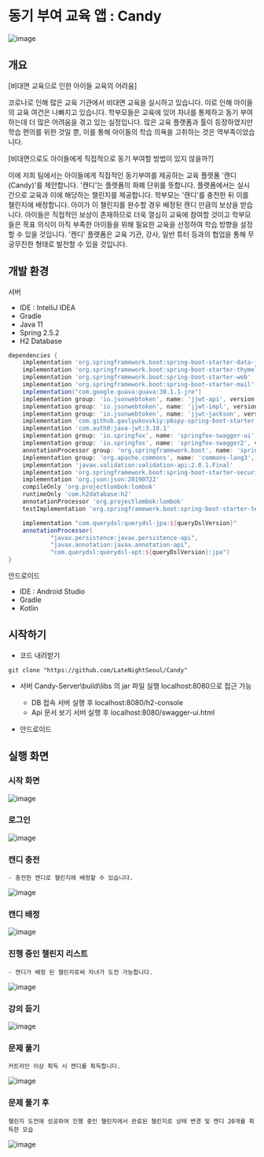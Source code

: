# 동기 부여 교육 앱 : Candy

![image](https://user-images.githubusercontent.com/60308568/132358449-42e6af8b-b8fe-48ba-9d91-2b08a70d06c0.png) 


## 개요
[비대면 교육으로 인한 아이들 교육의 어려움]

코로나로 인해 많은 교육 기관에서 비대면 교육을 실시하고 있습니다. 이로 인해 아이들의 교육 여건은 나빠지고 있습니다. 학부모들은 교육에 있어 자녀를 통제하고 동기 부여하는데 더 많은 어려움을 겪고 있는 실정입니다. 많은 교육 플랫폼과 툴이 등장하였지만 학습 편의를 위한 것일 뿐, 이를 통해 아이들의 학습 의욕을 고취하는 것은 역부족이었습니다.

[비대면으로도 아이들에게 직접적으로 동기 부여할 방법이 있지 않을까?]

이에 저희 팀에서는 아이들에게 직접적인 동기부여를 제공하는 교육 플랫폼 '캔디(Candy)'를 제안합니다.
'캔디'는 플랫폼의 화폐 단위를 뜻합니다. 플랫폼에서는 실시간으로 교육과 이에 해당하는 챌린지를 제공합니다. 학부모는 '캔디'를 충전한 뒤 이를 챌린지에 배정합니다. 아이가 이 챌린지를 완수할 경우 배정된 캔디 만큼의 보상을 받습니다. 아이들은 직접적인 보상이 존재하므로 더욱 열심히 교육에 참여할 것이고 학부모들은 목표 의식이 아직 부족한 아이들을 위해 필요한 교육을 선정하여 학습 방향을 설정할 수 있을 것입니다. '캔디' 플랫폼은 교육 기관, 강사, 일반 튜터 등과의 협업을 통해 무궁무진한 형태로 발전할 수 있을 것입니다.

## 개발 환경

서버
- IDE : IntelliJ IDEA
- Gradle
- Java 11
- Spring 2.5.2
- H2 Database 

``` gradle
dependencies {
    implementation 'org.springframework.boot:spring-boot-starter-data-jpa'
    implementation 'org.springframework.boot:spring-boot-starter-thymeleaf'
    implementation 'org.springframework.boot:spring-boot-starter-web'
    implementation 'org.springframework.boot:spring-boot-starter-mail'
    implementation("com.google.guava:guava:30.1.1-jre")
    implementation group: 'io.jsonwebtoken', name: 'jjwt-api', version: '0.11.2'
    implementation group: 'io.jsonwebtoken', name: 'jjwt-impl', version: '0.11.2'
    implementation group: 'io.jsonwebtoken', name: 'jjwt-jackson', version: '0.11.2'
    implementation 'com.github.gavlyukovskiy:p6spy-spring-boot-starter:1.6.2'
    implementation 'com.auth0:java-jwt:3.18.1'
    implementation group: 'io.springfox', name: 'springfox-swagger-ui', version: '2.9.2'
    implementation group: 'io.springfox', name: 'springfox-swagger2', version: '2.9.2'
    annotationProcessor group: 'org.springframework.boot', name: 'spring-boot-configuration-processor'
    implementation group: 'org.apache.commons', name: 'commons-lang3', version: '3.12.0'
    implementation 'javax.validation:validation-api:2.0.1.Final'
    implementation 'org.springframework.boot:spring-boot-starter-security'
    implementation 'org.json:json:20190722'
    compileOnly 'org.projectlombok:lombok'
    runtimeOnly 'com.h2database:h2'
    annotationProcessor 'org.projectlombok:lombok'
    testImplementation 'org.springframework.boot:spring-boot-starter-test'

    implementation "com.querydsl:querydsl-jpa:${queryDslVersion}"
    annotationProcessor(
            "javax.persistence:javax.persistence-api",
            "javax.annotation:javax.annotation-api",
            "com.querydsl:querydsl-apt:${queryDslVersion}:jpa")
}
```

안드로이드
- IDE : Android Studio
- Gradle
- Kotlin

## 시작하기

- 코드 내려받기

``` git
git clone "https://github.com/LateNightSeoul/Candy"
```

- 서버
Candy-Server\build\libs 의 jar 파일 실행
localhost:8080으로 접근 가능

  - DB 접속
    서버 실행 후 localhost:8080/h2-console
  - Api 문서 보기
    서버 실행 후 localhost:8080/swagger-ui.html
  
- 안드로이드


## 실행 화면 


### 시작 화면

![image](https://user-images.githubusercontent.com/60308568/132361844-c65f0a54-503f-4c4f-a656-0a9be2012663.png)



### 로그인 

![image](https://user-images.githubusercontent.com/60308568/132361971-6e3fcd12-6dd1-4134-bfb5-59e5dbaea9d9.png)



### 캔디 충전
    - 충전한 캔디로 챌린지에 배정할 수 있습니다.

![image](https://user-images.githubusercontent.com/60308568/132362044-b1a3e0da-6cb8-48e3-a1c3-032671f504f3.png)



### 캔디 배정
 
![image](https://user-images.githubusercontent.com/60308568/132362208-d2489c2a-2124-4ffd-ae96-124b44475ab7.png)



### 진행 중인 챌린지 리스트
    - 캔디가 배정 된 챌린지로써 자녀가 도전 가능합니다.
    
![image](https://user-images.githubusercontent.com/60308568/132362269-0d1169fe-3b62-4489-9ac0-52cbafb0c59c.png)



### 강의 듣기

![image](https://user-images.githubusercontent.com/60308568/132362374-33c4e245-7ada-45ab-846e-4bc13034620a.png)



### 문제 풀기
    커트라인 이상 획득 시 캔디를 획득합니다.
    
![image](https://user-images.githubusercontent.com/60308568/132362427-54b82b10-7652-4e7f-ad74-c5ad3390eff4.png)



### 문제 풀기 후
    챌린지 도전에 성공하여 진행 중인 챌린지에서 완료된 챌린지로 상태 변경 및 캔디 20개를 획득한 모습
    
![image](https://user-images.githubusercontent.com/60308568/132362531-6a5ff108-d8a4-45ac-8953-382dfd01ae18.png)
